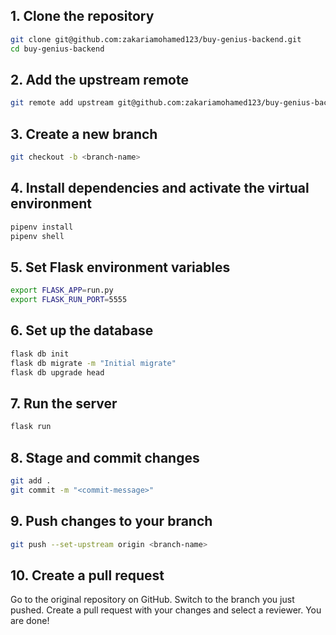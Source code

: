 ## 1. Clone the repository
```bash
git clone git@github.com:zakariamohamed123/buy-genius-backend.git
cd buy-genius-backend
```
## 2. Add the upstream remote
```bash
git remote add upstream git@github.com:zakariamohamed123/buy-genius-backend.git
```
## 3. Create a new branch
```bash
git checkout -b <branch-name>
```
## 4. Install dependencies and activate the virtual environment
```bash
pipenv install
pipenv shell
```
## 5. Set Flask environment variables
```bash
export FLASK_APP=run.py
export FLASK_RUN_PORT=5555
```
## 6. Set up the database
```bash
flask db init
flask db migrate -m "Initial migrate"
flask db upgrade head
```
## 7. Run the server
```bash
flask run
```
## 8. Stage and commit changes
```bash
git add .
git commit -m "<commit-message>"
```
## 9. Push changes to your branch
```bash
git push --set-upstream origin <branch-name>
```
## 10. Create a pull request
Go to the original repository on GitHub.
Switch to the branch you just pushed.
Create a pull request with your changes and select a reviewer.
You are done!
